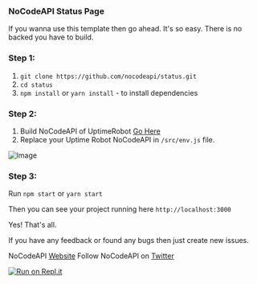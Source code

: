### NoCodeAPI Status Page

If you wanna use this template then go ahead. It's so easy. There is no backed you have to build.

### Step 1:

1. `git clone https://github.com/nocodeapi/status.git`
2. `cd status`
3. `npm install` or `yarn install` - to install dependencies

### Step 2:

1. Build NoCodeAPI of UptimeRobot [Go Here](https://nocodeapi.com/docs/uptime-robot-nocodeapi-docs)
2. Replace your Uptime Robot NoCodeAPI in `/src/env.js` file.

![Image](https://user-images.githubusercontent.com/9165019/73462094-3cf97b00-43a1-11ea-868f-8e3bc1f997a5.png)

### Step 3:

Run `npm start` or `yarn start`

Then you can see your project running here `http://localhost:3000`

Yes! That's all.

If you have any feedback or found any bugs then just create new issues.

NoCodeAPI [Website](https://nocodeapi.com)
Follow NoCodeAPI on [Twitter](https://twitter.com/nocodeapi)

[![Run on Repl.it](https://repl.it/badge/github/nocodeapi/status)](https://repl.it/github/nocodeapi/status)